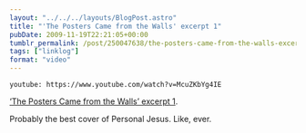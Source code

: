 ```yaml
---
layout: "../../../layouts/BlogPost.astro"
title: "'The Posters Came from the Walls' excerpt 1"
pubDate: 2009-11-19T22:21:05+00:00
tumblr_permalink: /post/250047638/the-posters-came-from-the-walls-excerpt-1
tags: ["linklog"]
format: "video"
---
```


`youtube: https://www.youtube.com/watch?v=McuZKbYg4IE`

[&lsquo;The Posters Came from the Walls&rsquo; excerpt 1][1].

Probably the best cover of Personal Jesus. Like, ever.

[1]: https://www.youtube.com/watch?v=McuZKbYg4IE
